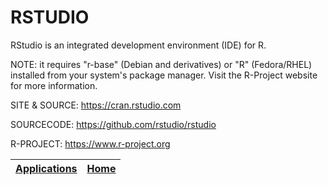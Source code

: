 # RSTUDIO

 RStudio is an integrated development environment (IDE) for R.

 NOTE: it requires "r-base" (Debian and derivatives) or "R" (Fedora/RHEL) installed from your system's package manager. Visit the R-Project website for more information.

 SITE & SOURCE: https://cran.rstudio.com
 
 SOURCECODE: https://github.com/rstudio/rstudio

 R-PROJECT: https://www.r-project.org 

 | [Applications](https://portable-linux-apps.github.io/apps.html) | [Home](https://portable-linux-apps.github.io)
 | --- | --- |
